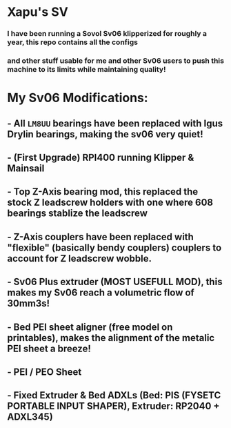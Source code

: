 # Xapu's SV


### I have been running a Sovol Sv06 klipperized for roughly a year, this repo contains all the configs
### and other stuff usable for me and other Sv06 users to push this machine to its limits while maintaining quality!

# My Sv06 Modifications:
## - All `LM8UU` bearings have been replaced with Igus Drylin bearings, making the sv06 very quiet!
## - (First Upgrade) RPI400 running Klipper & Mainsail
## - Top Z-Axis bearing mod, this replaced the stock Z leadscrew holders with one where 608 bearings stablize the leadscrew
## - Z-Axis couplers have been replaced with "flexible" (basically bendy couplers) couplers to account for Z leadscrew wobble.
## - Sv06 Plus extruder (MOST USEFULL MOD), this makes my Sv06 reach a volumetric flow of 30mm3s!
## - Bed PEI sheet aligner (free model on printables), makes the alignment of the metalic PEI sheet a breeze!
## - PEI / PEO Sheet
## - Fixed Extruder & Bed ADXLs (Bed: PIS (FYSETC PORTABLE INPUT SHAPER), Extruder: RP2040 + ADXL345)
